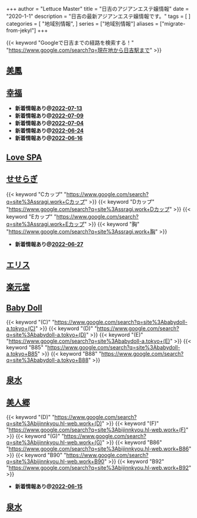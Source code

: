 +++
author = "Lettuce Master"
title = "日吉のアジアンエステ嬢情報"
date = "2020-1-1"
description = "日吉の最新アジアンエステ嬢情報です。"
tags = [
]
categories = [
    "地域別情報",
]
series = ["地域別情報"]
aliases = ["migrate-from-jekyl"]
+++

{{< keyword "Googleで日吉までの経路を検索する！" "https://www.google.com/search?q=現在地から日吉駅まで" >}}

## [美鳳](http://biho.est-u.com/)


## [幸福](http://koufuku.hl-web.work/)


- **新着情報あり@[2022-07-13](/post/2022-07-13)**
- **新着情報あり@[2022-07-09](/post/2022-07-09)**
- **新着情報あり@[2022-07-04](/post/2022-07-04)**
- **新着情報あり@[2022-06-24](/post/2022-06-24)**
- **新着情報あり@[2022-06-16](/post/2022-06-16)**
## [Love SPA](http://hi-msg.com/lovespa/)


## [せせらぎ](http://ssragi.work/)
{{< keyword "Cカップ" "https://www.google.com/search?q=site%3Assragi.work+Cカップ" >}} {{< keyword "Dカップ" "https://www.google.com/search?q=site%3Assragi.work+Dカップ" >}} {{< keyword "Eカップ" "https://www.google.com/search?q=site%3Assragi.work+Eカップ" >}} {{< keyword "胸" "https://www.google.com/search?q=site%3Assragi.work+胸" >}} 

- **新着情報あり@[2022-06-27](/post/2022-06-27)**
## [エリス](http://eris.mssg.jp/)


## [楽元堂](https://rakugendo.com/)


## [Baby Doll](http://babydoll-a.tokyo/)
{{< keyword "(C)" "https://www.google.com/search?q=site%3Ababydoll-a.tokyo+(C)" >}} {{< keyword "(D)" "https://www.google.com/search?q=site%3Ababydoll-a.tokyo+(D)" >}} {{< keyword "(E)" "https://www.google.com/search?q=site%3Ababydoll-a.tokyo+(E)" >}} {{< keyword "B85" "https://www.google.com/search?q=site%3Ababydoll-a.tokyo+B85" >}} {{< keyword "B88" "https://www.google.com/search?q=site%3Ababydoll-a.tokyo+B88" >}} 

## [泉水](http://hfml9.xyz/)


## [美人郷](http://bijinnkyou.hl-web.work/)
{{< keyword "(D)" "https://www.google.com/search?q=site%3Abijinnkyou.hl-web.work+(D)" >}} {{< keyword "(F)" "https://www.google.com/search?q=site%3Abijinnkyou.hl-web.work+(F)" >}} {{< keyword "(G)" "https://www.google.com/search?q=site%3Abijinnkyou.hl-web.work+(G)" >}} {{< keyword "B86" "https://www.google.com/search?q=site%3Abijinnkyou.hl-web.work+B86" >}} {{< keyword "B90" "https://www.google.com/search?q=site%3Abijinnkyou.hl-web.work+B90" >}} {{< keyword "B92" "https://www.google.com/search?q=site%3Abijinnkyou.hl-web.work+B92" >}} 

- **新着情報あり@[2022-06-15](/post/2022-06-15)**
## [泉水](https://izumi.eei.jp/)


